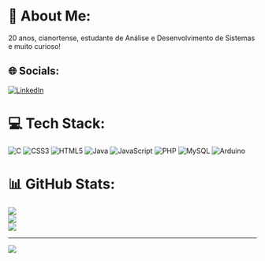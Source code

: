 # 💫 About Me:
20 anos, cianortense, estudante de Análise e Desenvolvimento de Sistemas e muito curioso!


## 🌐 Socials:
[![LinkedIn](https://img.shields.io/badge/LinkedIn-%230077B5.svg?logo=linkedin&logoColor=white)](https://linkedin.com/in/https://www.linkedin.com/in/wanderleygabrielbovi/) 

# 💻 Tech Stack:
![C](https://img.shields.io/badge/c-%2300599C.svg?style=for-the-badge&logo=c&logoColor=white) ![CSS3](https://img.shields.io/badge/css3-%231572B6.svg?style=for-the-badge&logo=css3&logoColor=white) ![HTML5](https://img.shields.io/badge/html5-%23E34F26.svg?style=for-the-badge&logo=html5&logoColor=white) ![Java](https://img.shields.io/badge/java-%23ED8B00.svg?style=for-the-badge&logo=openjdk&logoColor=white) ![JavaScript](https://img.shields.io/badge/javascript-%23323330.svg?style=for-the-badge&logo=javascript&logoColor=%23F7DF1E) ![PHP](https://img.shields.io/badge/php-%23777BB4.svg?style=for-the-badge&logo=php&logoColor=white) ![MySQL](https://img.shields.io/badge/mysql-%2300000f.svg?style=for-the-badge&logo=mysql&logoColor=white) ![Arduino](https://img.shields.io/badge/-Arduino-00979D?style=for-the-badge&logo=Arduino&logoColor=white)
# 📊 GitHub Stats:
![](https://github-readme-stats.vercel.app/api?username=wanderleygabrielbovi&theme=city_light&hide_border=false&include_all_commits=false&count_private=false)<br/>
![](https://github-readme-streak-stats.herokuapp.com/?user=wanderleygabrielbovi&theme=city_light&hide_border=false)<br/>
![](https://github-readme-stats.vercel.app/api/top-langs/?username=wanderleygabrielbovi&theme=city_light&hide_border=false&include_all_commits=false&count_private=false&layout=compact)

---
[![](https://visitcount.itsvg.in/api?id=wanderleygabrielbovi&icon=0&color=12)](https://visitcount.itsvg.in)

<!-- Proudly created with GPRM ( https://gprm.itsvg.in ) -->
